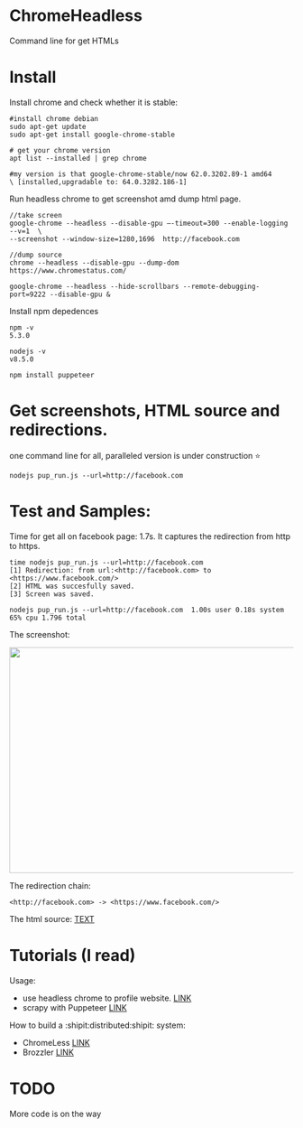# ChromeHeadless

Command line for get HTMLs

# Install

Install chrome and check whether it is stable:

```
#install chrome debian
sudo apt-get update
sudo apt-get install google-chrome-stable

# get your chrome version
apt list --installed | grep chrome

#my version is that google-chrome-stable/now 62.0.3202.89-1 amd64
\ [installed,upgradable to: 64.0.3282.186-1]

```

Run headless chrome to get screenshot amd dump html page.

```
//take screen
google-chrome --headless --disable-gpu —-timeout=300 --enable-logging --v=1  \
--screenshot --window-size=1280,1696  http://facebook.com

//dump source
chrome --headless --disable-gpu --dump-dom https://www.chromestatus.com/

google-chrome --headless --hide-scrollbars --remote-debugging-port=9222 --disable-gpu &

```

Install npm depedences
```
npm -v
5.3.0

nodejs -v
v8.5.0

npm install puppeteer
```

# Get screenshots, HTML source and redirections.

one command line for all, paralleled version is under construction :star:

```
nodejs pup_run.js --url=http://facebook.com
```

# Test and Samples:

Time for get all on facebook page: 1.7s.
It captures the redirection from http to https.

```
time nodejs pup_run.js --url=http://facebook.com
[1] Redirection: from url:<http://facebook.com> to <https://www.facebook.com/>
[2] HTML was succesfully saved.
[3] Screen was saved.

nodejs pup_run.js --url=http://facebook.com  1.00s user 0.18s system 65% cpu 1.796 total

```

The screenshot:

<img src="https://github.com/ririhedou/ChromeHeadless/blob/master/fb_test.png" width="800" height="400" />


The redirection chain:

```
<http://facebook.com> -> <https://www.facebook.com/>
```

The html source: [TEXT](https://raw.githubusercontent.com/ririhedou/ChromeHeadless/master/mynewfile.txt)


# Tutorials (I read)

Usage:

- use headless chrome to profile website. [LINK](https://medium.com/@e_mad_ehsan/getting-started-with-puppeteer-and-chrome-headless-for-web-scrapping-6bf5979dee3e)
- scrapy with Puppeteer [LINK](https://codeburst.io/a-guide-to-automating-scraping-the-web-with-javascript-chrome-puppeteer-node-js-b18efb9e9921)


How to build a :shipit:distributed:shipit: system:

- ChromeLess [LINK](https://github.com/graphcool/chromeless)
- Brozzler [LINK](https://github.com/internetarchive/brozzler)


# TODO

More code is on the way
